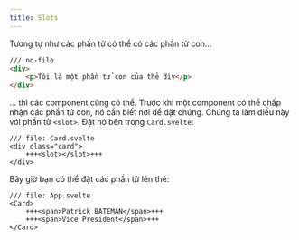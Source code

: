 ```yaml
---
title: Slots
---
```


Tương tự như các phần tử có thể có các phần tử con...

```html
/// no-file
<div>
	<p>Tôi là một phần tử con của thẻ div</p>
</div>
```

... thì các component cũng có thể. Trước khi một component có thể chấp nhận các phần tử con, nó cần biết nơi để đặt chúng. Chúng ta làm điều này với phần tử `<slot>`. Đặt nó bên trong `Card.svelte`:

```svelte
/// file: Card.svelte
<div class="card">
	+++<slot></slot>+++
</div>
```

Bây giờ bạn có thể đặt các phần tử lên thẻ:

```svelte
/// file: App.svelte
<Card>
	+++<span>Patrick BATEMAN</span>+++
	+++<span>Vice President</span>+++
</Card>
```
